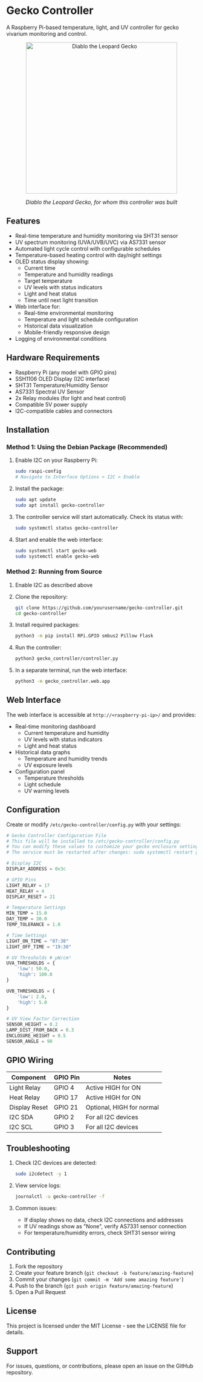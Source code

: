 # Gecko Controller

A Raspberry Pi-based temperature, light, and UV controller for gecko vivarium monitoring and control.

<div align="center">
  <img src="diablo.jpg" alt="Diablo the Leopard Gecko" width="400"/>
  <p><em>Diablo the Leopard Gecko, for whom this controller was built</em></p>
</div>

## Features

- Real-time temperature and humidity monitoring via SHT31 sensor
- UV spectrum monitoring (UVA/UVB/UVC) via AS7331 sensor
- Automated light cycle control with configurable schedules
- Temperature-based heating control with day/night settings
- OLED status display showing:
  - Current time
  - Temperature and humidity readings
  - Target temperature
  - UV levels with status indicators
  - Light and heat status
  - Time until next light transition
- Web interface for:
  - Real-time environmental monitoring
  - Temperature and light schedule configuration
  - Historical data visualization
  - Mobile-friendly responsive design
- Logging of environmental conditions

## Hardware Requirements

- Raspberry Pi (any model with GPIO pins)
- SSH1106 OLED Display (I2C interface)
- SHT31 Temperature/Humidity Sensor
- AS7331 Spectral UV Sensor
- 2x Relay modules (for light and heat control)
- Compatible 5V power supply
- I2C-compatible cables and connectors

## Installation

### Method 1: Using the Debian Package (Recommended)

1. Enable I2C on your Raspberry Pi:
   ```bash
   sudo raspi-config
   # Navigate to Interface Options > I2C > Enable
   ```

2. Install the package:
   ```bash
   sudo apt update
   sudo apt install gecko-controller
   ```

3. The controller service will start automatically. Check its status with:
   ```bash
   sudo systemctl status gecko-controller
   ```

4. Start and enable the web interface:
   ```bash
   sudo systemctl start gecko-web
   sudo systemctl enable gecko-web
   ```

### Method 2: Running from Source

1. Enable I2C as described above

2. Clone the repository:
   ```bash
   git clone https://github.com/yourusername/gecko-controller.git
   cd gecko-controller
   ```

3. Install required packages:
   ```bash
   python3 -m pip install RPi.GPIO smbus2 Pillow Flask
   ```

4. Run the controller:
   ```bash
   python3 gecko_controller/controller.py
   ```

5. In a separate terminal, run the web interface:
   ```bash
   python3 -m gecko_controller.web.app
   ```

## Web Interface

The web interface is accessible at `http://<raspberry-pi-ip>/` and provides:

- Real-time monitoring dashboard
  - Current temperature and humidity
  - UV levels with status indicators
  - Light and heat status
- Historical data graphs
  - Temperature and humidity trends
  - UV exposure levels
- Configuration panel
  - Temperature thresholds
  - Light schedule
  - UV warning levels

## Configuration

Create or modify `/etc/gecko-controller/config.py` with your settings:

```python
# Gecko Controller Configuration File
# This file will be installed to /etc/gecko-controller/config.py
# You can modify these values to customize your gecko enclosure settings
# The service must be restarted after changes: sudo systemctl restart gecko-controller

# Display I2C
DISPLAY_ADDRESS = 0x3c

# GPIO Pins
LIGHT_RELAY = 17
HEAT_RELAY = 4
DISPLAY_RESET = 21

# Temperature Settings
MIN_TEMP = 15.0
DAY_TEMP = 30.0
TEMP_TOLERANCE = 1.0

# Time Settings
LIGHT_ON_TIME = "07:30"
LIGHT_OFF_TIME = "19:30"

# UV Thresholds # μW/cm²
UVA_THRESHOLDS = {
    'low': 50.0,
    'high': 100.0
}

UVB_THRESHOLDS = {
    'low': 2.0,
    'high': 5.0
}

# UV View Factor Correction
SENSOR_HEIGHT = 0.2
LAMP_DIST_FROM_BACK = 0.3
ENCLOSURE_HEIGHT = 0.5
SENSOR_ANGLE = 90
```

## GPIO Wiring

| Component          | GPIO Pin | Notes                    |
|-------------------|----------|--------------------------|
| Light Relay       | GPIO 4   | Active HIGH for ON       |
| Heat Relay        | GPIO 17  | Active HIGH for ON       |
| Display Reset     | GPIO 21  | Optional, HIGH for normal|
| I2C SDA           | GPIO 2   | For all I2C devices      |
| I2C SCL           | GPIO 3   | For all I2C devices      |

## Troubleshooting

1. Check I2C devices are detected:
   ```bash
   sudo i2cdetect -y 1
   ```

2. View service logs:
   ```bash
   journalctl -u gecko-controller -f
   ```

3. Common issues:
   - If display shows no data, check I2C connections and addresses
   - If UV readings show as "None", verify AS7331 sensor connection
   - For temperature/humidity errors, check SHT31 sensor wiring

## Contributing

1. Fork the repository
2. Create your feature branch (`git checkout -b feature/amazing-feature`)
3. Commit your changes (`git commit -m 'Add some amazing feature'`)
4. Push to the branch (`git push origin feature/amazing-feature`)
5. Open a Pull Request

## License

This project is licensed under the MIT License - see the LICENSE file for details.

## Support

For issues, questions, or contributions, please open an issue on the GitHub repository.